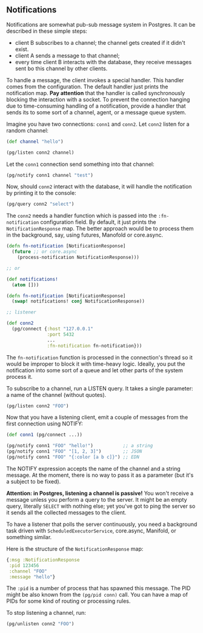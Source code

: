 ## Notifications

<!-- toc -->
<!-- tocstop -->

Notifications are somewhat pub-sub message system in Postgres. It can be
described in these simple steps:

- client B subscribes to a channel; the channel gets created if it didn't exist.
- client A sends a message to that channel;
- every time client B interacts with the database, they receive messages sent bo
  this channel by other clients.

To handle a message, the client invokes a special handler. This handler comes
from the configuration. The default handler just prints the notification
map. **Pay attention** that the handler is called synchronously blocking the
interaction with a socket. To prevent the connection hanging due to
time-consuming handling of a notification, provide a handler that sends its to
some sort of a channel, agent, or a message queue system.

Imagine you have two connections: `conn1` and `conn2`. Let `conn2` listen for a
random channel:

~~~clojure
(def channel "hello")

(pg/listen conn2 channel)
~~~

Let the `conn1` connection send something into that channel:

~~~clojure
(pg/notify conn1 channel "test")
~~~

Now, should `conn2` interact with the database, it will handle the notification
by printing it to the console:

~~~clojure
(pg/query conn2 "select")
~~~







The `conn2` needs a handler function which is passed into the `:fn-notification`
configuration field. By default, it just prints the `NotificationResponse`
map. The better approach would be to process them in the background, say, using
futures, Manofold or core.async.

~~~clojure
(defn fn-notification [NotificationResponse]
  (future ;; or core.async
    (process-notification NotificationResponse)))

;; or

(def notifications!
  (atom []))

(defn fn-notification [NotificationResponse]
  (swap! notifications! conj NotificationResponse))

;; listener

(def conn2
  (pg/connect {:host "127.0.0.1"
               :port 5432
               ...
               :fn-notification fn-notification}))
~~~

The `fn-notification` function is processed in the connection's thread so it
would be improper to block it with time-heavy logic. Ideally, you put the
notification into some sort of a queue and let other parts of the system process
it.

To subscribe to a channel, run a LISTEN query. It takes a single parameter: a
name of the channel (without quotes).

~~~clojure
(pg/listen conn2 "FOO")
~~~

Now that you have a listening client, emit a couple of messages from the first
connection using NOTIFY:

~~~clojure
(def conn1 (pg/connect ...))

(pg/notify conn1 "FOO" "hello!")           ;; a string
(pg/notify conn1 "FOO" "[1, 2, 3]")        ;; JSON
(pg/notify conn1 "FOO" "{:color [a b c]}") ;; EDN
~~~

The NOTIFY expression accepts the name of the channel and a string message. At
the moment, there is no way to pass it as a parameter (but it's a subject to be
fixed).

**Attention: in Postgres, listening a channel is passive!** You won't receive a
message unless you perform a query to the server. It might be an empty query,
literally `SELECT` with nothing else; yet you've got to ping the server so it
sends all the collected messages to the client.

To have a listener that polls the server continuously, you need a background
task driven with `ScheduledExecutorService`, core.async, Manifold, or something
similar.

Here is the structure of the `NotificationResponse` map:

~~~clojure
{:msg :NotificationResponse
 :pid 123456
 :channel "FOO"
 :message "hello"}
~~~

The `:pid` is a number of process that has spawned this message. The PID might
be also known from the `(pg/pid conn)` call. You can have a map of PIDs for some
kind of routing or processing rules.

To stop listening a channel, run:

~~~clojure
(pg/unlisten conn2 "FOO")
~~~
